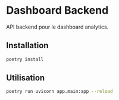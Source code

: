 # Dashboard Backend

API backend pour le dashboard analytics.

## Installation

```bash
poetry install
```

## Utilisation

```bash
poetry run uvicorn app.main:app --reload
```
